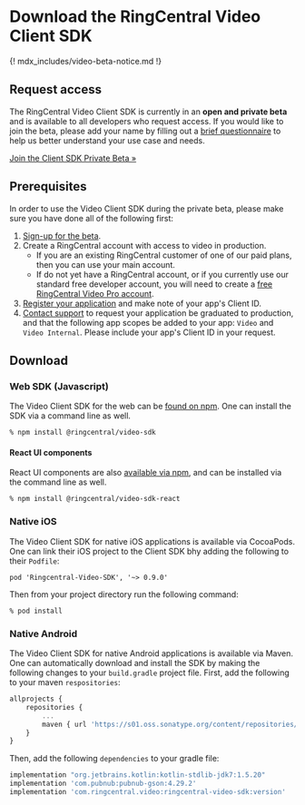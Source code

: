 # Download the RingCentral Video Client SDK

{! mdx_includes/video-beta-notice.md !}

## Request access

The RingCentral Video Client SDK is currently in an **open and private beta** and is available to all developers who request access. If you would like to join the beta, please add your name by filling out a [brief questionnaire](https://forms.gle/H3QxfhqAhujkktXa6) to help us better understand your use case and needs. 

<a class="btn btn-primary btn-lg" href="https://forms.gle/H3QxfhqAhujkktXa6">Join the Client SDK Private Beta &raquo;</a>

## Prerequisites

In order to use the Video Client SDK during the private beta, please make sure you have done all of the following first:

1. [Sign-up for the beta](https://forms.gle/H3QxfhqAhujkktXa6).
2. Create a RingCentral account with access to video in production. 
     * If you are an existing RingCentral customer of one of our paid plans, then you can use your main account. 
     * If do not yet have a RingCentral account, or if you currently use our standard free developer account, you will need to create a [free RingCentral Video Pro account](https://www.ringcentral.com/office/plansandpricing.html#video).
3. [Register your application](../../../getting-started/register-app/) and make note of your app's Client ID. 
4. [Contact support](https://developers.ringcentral.com/support/create-case) to request your application be graduated to production, and that the following app scopes be added to your app: `Video` and `Video Internal`. Please include your app's Client ID in your request. 

## Download

### Web SDK (Javascript)

The Video Client SDK for the web can be [found on npm](https://www.npmjs.com/package/@ringcentral/video-sdk). One can install the SDK via a command line as well. 

```shell
% npm install @ringcentral/video-sdk
```

#### React UI components

React UI components are also [available via npm](https://www.npmjs.com/package/@ringcentral/video-sdk-react), and can be installed via the command line as well.

```shell
% npm install @ringcentral/video-sdk-react
```

### Native iOS

The Video Client SDK for native iOS applications is available via CocoaPods. One can link their iOS project to the Client SDK bhy adding the following to their `Podfile`:

```
pod 'Ringcentral-Video-SDK', '~> 0.9.0'
```

Then from your project directory run the following command:

```shell
% pod install
```

### Native Android

The Video Client SDK for native Android applications is available via Maven. One can automatically download and install the SDK by making the following changes to your `build.gradle` project file. First, add the following to your maven `respositories`:

```js
allprojects {
    repositories {
        ...
        maven { url 'https://s01.oss.sonatype.org/content/repositories/releases' }
    }
}
```

Then, add the following `dependencies` to your gradle file:

```js
implementation "org.jetbrains.kotlin:kotlin-stdlib-jdk7:1.5.20"
implementation 'com.pubnub:pubnub-gson:4.29.2'
implementation 'com.ringcentral.video:ringcentral-video-sdk:version'
```
